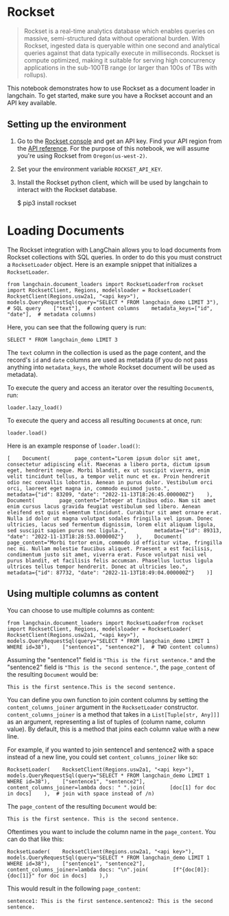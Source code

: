 Rockset
=======

> Rockset is a real-time analytics database which enables queries on massive, semi-structured data without operational burden. With Rockset, ingested data is queryable within one second and analytical queries against that data typically execute in milliseconds. Rockset is compute optimized, making it suitable for serving high concurrency applications in the sub-100TB range (or larger than 100s of TBs with rollups).

This notebook demonstrates how to use Rockset as a document loader in langchain. To get started, make sure you have a Rockset account and an API key available.

Setting up the environment[​](#setting-up-the-environment "Direct link to Setting up the environment")
------------------------------------------------------------------------------------------------------

1.  Go to the [Rockset console](https://console.rockset.com/apikeys) and get an API key. Find your API region from the [API reference](https://rockset.com/docs/rest-api/#introduction). For the purpose of this notebook, we will assume you're using Rockset from `Oregon(us-west-2)`.
2.  Set your the environment variable `ROCKSET_API_KEY`.
3.  Install the Rockset python client, which will be used by langchain to interact with the Rockset database.

    $ pip3 install rockset

Loading Documents
=================

The Rockset integration with LangChain allows you to load documents from Rockset collections with SQL queries. In order to do this you must construct a `RocksetLoader` object. Here is an example snippet that initializes a `RocksetLoader`.

    from langchain.document_loaders import RocksetLoaderfrom rockset import RocksetClient, Regions, modelsloader = RocksetLoader(    RocksetClient(Regions.usw2a1, "<api key>"),    models.QueryRequestSql(query="SELECT * FROM langchain_demo LIMIT 3"),  # SQL query    ["text"],  # content columns    metadata_keys=["id", "date"],  # metadata columns)

Here, you can see that the following query is run:

    SELECT * FROM langchain_demo LIMIT 3

The `text` column in the collection is used as the page content, and the record's `id` and `date` columns are used as metadata (if you do not pass anything into `metadata_keys`, the whole Rockset document will be used as metadata).

To execute the query and access an iterator over the resulting `Document`s, run:

    loader.lazy_load()

To execute the query and access all resulting `Document`s at once, run:

    loader.load()

Here is an example response of `loader.load()`:

    [    Document(        page_content="Lorem ipsum dolor sit amet, consectetur adipiscing elit. Maecenas a libero porta, dictum ipsum eget, hendrerit neque. Morbi blandit, ex ut suscipit viverra, enim velit tincidunt tellus, a tempor velit nunc et ex. Proin hendrerit odio nec convallis lobortis. Aenean in purus dolor. Vestibulum orci orci, laoreet eget magna in, commodo euismod justo.",         metadata={"id": 83209, "date": "2022-11-13T18:26:45.000000Z"}    ),    Document(        page_content="Integer at finibus odio. Nam sit amet enim cursus lacus gravida feugiat vestibulum sed libero. Aenean eleifend est quis elementum tincidunt. Curabitur sit amet ornare erat. Nulla id dolor ut magna volutpat sodales fringilla vel ipsum. Donec ultricies, lacus sed fermentum dignissim, lorem elit aliquam ligula, sed suscipit sapien purus nec ligula.",         metadata={"id": 89313, "date": "2022-11-13T18:28:53.000000Z"}    ),    Document(        page_content="Morbi tortor enim, commodo id efficitur vitae, fringilla nec mi. Nullam molestie faucibus aliquet. Praesent a est facilisis, condimentum justo sit amet, viverra erat. Fusce volutpat nisi vel purus blandit, et facilisis felis accumsan. Phasellus luctus ligula ultrices tellus tempor hendrerit. Donec at ultricies leo.",         metadata={"id": 87732, "date": "2022-11-13T18:49:04.000000Z"}    )]

Using multiple columns as content[​](#using-multiple-columns-as-content "Direct link to Using multiple columns as content")
---------------------------------------------------------------------------------------------------------------------------

You can choose to use multiple columns as content:

    from langchain.document_loaders import RocksetLoaderfrom rockset import RocksetClient, Regions, modelsloader = RocksetLoader(    RocksetClient(Regions.usw2a1, "<api key>"),    models.QueryRequestSql(query="SELECT * FROM langchain_demo LIMIT 1 WHERE id=38"),    ["sentence1", "sentence2"],  # TWO content columns)

Assuming the "sentence1" field is `"This is the first sentence."` and the "sentence2" field is `"This is the second sentence."`, the `page_content` of the resulting `Document` would be:

    This is the first sentence.This is the second sentence.

You can define you own function to join content columns by setting the `content_columns_joiner` argument in the `RocksetLoader` constructor. `content_columns_joiner` is a method that takes in a `List[Tuple[str, Any]]]` as an argument, representing a list of tuples of (column name, column value). By default, this is a method that joins each column value with a new line.

For example, if you wanted to join sentence1 and sentence2 with a space instead of a new line, you could set `content_columns_joiner` like so:

    RocksetLoader(    RocksetClient(Regions.usw2a1, "<api key>"),    models.QueryRequestSql(query="SELECT * FROM langchain_demo LIMIT 1 WHERE id=38"),    ["sentence1", "sentence2"],    content_columns_joiner=lambda docs: " ".join(        [doc[1] for doc in docs]    ),  # join with space instead of /n)

The `page_content` of the resulting `Document` would be:

    This is the first sentence. This is the second sentence.

Oftentimes you want to include the column name in the `page_content`. You can do that like this:

    RocksetLoader(    RocksetClient(Regions.usw2a1, "<api key>"),    models.QueryRequestSql(query="SELECT * FROM langchain_demo LIMIT 1 WHERE id=38"),    ["sentence1", "sentence2"],    content_columns_joiner=lambda docs: "\n".join(        [f"{doc[0]}: {doc[1]}" for doc in docs]    ),)

This would result in the following `page_content`:

    sentence1: This is the first sentence.sentence2: This is the second sentence.